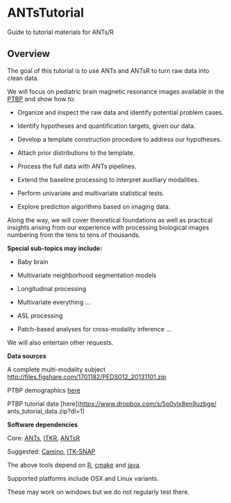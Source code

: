 # ANTsTutorial
Guide to tutorial materials for ANTs/R


## Overview

The goal of this tutorial is to use ANTs and ANTsR to turn raw data
into clean data.

We will focus on pediatric brain magnetic resonance images available in the [PTBP](http://figshare.com/articles/The_Pediatric_Template_of_Brain_Perfusion_PTBP_/923555) and show how to:

* Organize and inspect the raw data and identify potential problem cases.

* Identify hypotheses and quantification targets, given our data.

* Develop a template construction procedure to address our hypotheses.

* Attach prior distributions to the template.

* Process the full data with ANTs pipelines.

* Extend the baseline processing to interpret auxiliary modalities.

* Perform univariate and multivariate statistical tests.

* Explore prediction algorithms based on imaging data.

Along the way, we will cover theoretical foundations as well as practical
insights arising from our experience with processing biological images
numbering from the tens to tens of thousands.

**Special sub-topics may include:**

* Baby brain

* Multivariate neighborhood segmentation models

* Longitudinal processing

* Multivariate everything ...

* ASL processing

* Patch-based analyses for cross-modality inference ...

We will also entertain other requests.

**Data sources**

A complete multi-modality subject http://files.figshare.com/1701182/PEDS012_20131101.zip

PTBP demographics [here](https://ndownloader.figshare.com/files/1699436)

PTBP tutorial data [here](https://www.dropbox.com/s/5p0vlx8en9uzbge/ ants_tutorial_data.zip?dl=1)

**Software dependencies**

Core: [ANTs](http://stnava.github.io/ANTs/), [ITKR](http://stnava.github.io/ITKR/),  [ANTsR](http://stnava.github.io/ANTsR/)

Suggested: [Camino](http://cmic.cs.ucl.ac.uk/camino/index.php?n=Tutorials.DTI), [ITK-SNAP](http://www.itksnap.org/pmwiki/pmwiki.php)

The above tools depend on [R](http://cran.r-project.org), [cmake](http://www.cmake.org) and [java](https://java.com/).

Supported platforms include OSX and Linux variants.

These may work on windows but we do not regularly test there.
